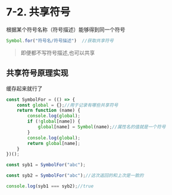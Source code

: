 # 7-2. 共享符号

根据某个符号名称（符号描述）能够得到同一个符号

```js
Symbol.for("符号名/符号描述")  //获取共享符号
```

> 即便都不写符号描述,也可以共享

## 共享符号原理实现

缓存起来就行了

```js
const SymbolFor = (() => {
    const global = {};//用于记录有哪些共享符号
    return function (name) {
        console.log(global);
        if (!global[name]) {
            global[name] = Symbol(name);//属性名的值就是一个符号
        }
        console.log(global);
        return global[name];
    }
})();

const syb1 = SymbolFor("abc");

const syb2 = SymbolFor("abc");//这次返回的和上次是一致的

console.log(syb1 === syb2);//true
```